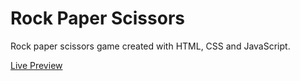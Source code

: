 # Rock Paper Scissors

Rock paper scissors game created with HTML, CSS and JavaScript.

[Live Preview](https://thomasmdevelopment.github.io/rock-paper-scissors/)